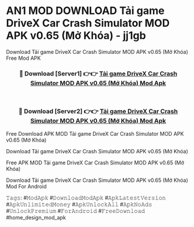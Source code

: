 # AN1 MOD DOWNLOAD Tải game DriveX Car Crash Simulator MOD APK v0.65 (Mở Khóa) - jj1gb
Download Tải game DriveX Car Crash Simulator MOD APK v0.65 (Mở Khóa) Free Mod APK

<div align="center">
<h3>🔴 Download [Server1] 👉👉 <a href="https://apk-comot.site?title=Tải_game_DriveX_Car_Crash_Simulator_MOD_APK_v0.65_(Mở_Khóa)">Tải game DriveX Car Crash Simulator MOD APK v0.65 (Mở Khóa) Mod Apk</a></h3><br>

<h3>🔴 Download [Server2] 👉👉 <a href="https://apk-comot.site?title=Tải_game_DriveX_Car_Crash_Simulator_MOD_APK_v0.65_(Mở_Khóa)">Tải game DriveX Car Crash Simulator MOD APK v0.65 (Mở Khóa) Mod Apk</a></h3>
</div>


Free Download APK MOD Tải game DriveX Car Crash Simulator MOD APK v0.65 (Mở Khóa)

Download Tải game DriveX Car Crash Simulator MOD APK v0.65 (Mở Khóa) 

Free APK MOD Tải game DriveX Car Crash Simulator MOD APK v0.65 (Mở Khóa) 

Download Tải game DriveX Car Crash Simulator MOD APK v0.65 (Mở Khóa) Mod For Android

𝚃𝚊𝚐𝚜: #𝙼𝚘𝚍𝙰𝚙𝚔 #𝙳𝚘𝚠𝚗𝚕𝚘𝚊𝚍𝙼𝚘𝚍𝙰𝚙𝚔 #𝙰𝚙𝚔𝙻𝚊𝚝𝚎𝚜𝚝𝚅𝚎𝚛𝚜𝚒𝚘𝚗 #𝙰𝚙𝚔𝚄𝚗𝚕𝚒𝚖𝚒𝚝𝚎𝚍𝙼𝚘𝚗𝚎𝚢 #𝙰𝚙𝚔𝚄𝚗𝚕𝚘𝚌𝚔𝙰𝚕𝚕 #𝙰𝚙𝚔𝙽𝚘𝙰𝚍𝚜 #𝚄𝚗𝚕𝚘𝚌𝚔𝙿𝚛𝚎𝚖𝚒𝚞𝚖 #𝙵𝚘𝚛𝙰𝚗𝚍𝚛𝚘𝚒𝚍 #𝙵𝚛𝚎𝚎𝙳𝚘𝚠𝚗𝚕𝚘𝚊𝚍 #home_design_mod_apk
